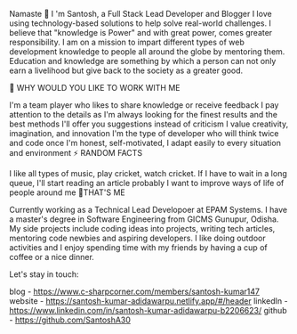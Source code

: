 Namaste 👋 I 'm Santosh, a Full Stack Lead Developer and Blogger
I love using technology-based solutions to help solve real-world challenges. I believe that "knowledge is Power" and with great power, comes greater responsibility. I am on a mission to impart different types of web development knowledge to people all around the globe by mentoring them. Education and knowledge are something by which a person can not only earn a livelihood but give back to the society as a greater good.

🔭 WHY WOULD YOU LIKE TO WORK WITH ME

I'm a team player who likes to share knowledge or receive feedback
I pay attention to the details as I'm always looking for the finest results and the best methods
I'll offer you suggestions instead of criticism
I value creativity, imagination, and innovation
I'm the type of developer who will think twice and code once
I'm honest, self-motivated, I adapt easily to every situation and environment
⚡ RANDOM FACTS

I like all types of music, play cricket, watch cricket.
If I have to wait in a long queue, I'll start reading an article probably
I want to improve ways of life of people around me
🌱THAT'S ME

Currently working as a Technical Lead Developoer at EPAM Systems.
I have a master's degree in Software Engineering from GICMS Gunupur, Odisha.
My side projects include coding ideas into projects, writing tech articles, mentoring code newbies and aspiring developers.
I like doing outdoor activities and I enjoy spending time with my friends by having a cup of coffee or a nice dinner.

Let's stay in touch:

blog - https://www.c-sharpcorner.com/members/santosh-kumar147
website - https://santosh-kumar-adidawarpu.netlify.app/#/header
linkedIn - https://www.linkedin.com/in/santosh-kumar-adidawarpu-b2206623/
github - https://github.com/SantoshA30
